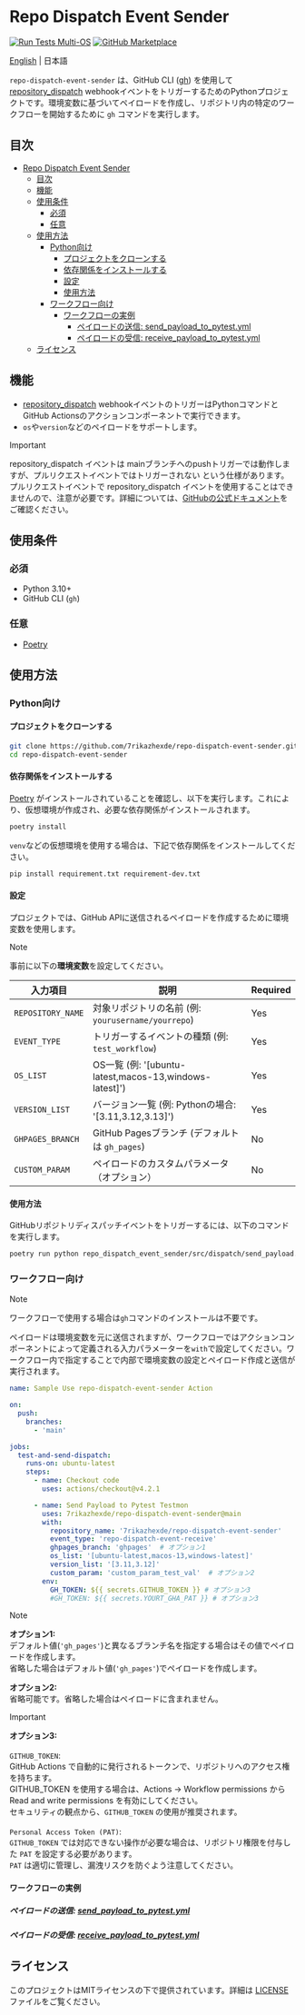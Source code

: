 # Repo Dispatch Event Sender

[![Run Tests Multi-OS](https://github.com/7rikazhexde/repo-dispatch-event-sender/actions/workflows/receive_payload_to_pytest.yml/badge.svg)](https://github.com/7rikazhexde/repo-dispatch-event-sender/actions/workflows/receive_payload_to_pytest.yml) [![GitHub Marketplace](https://img.shields.io/badge/Marketplace-Repo%20Dispatch%20Event%20Sender-green?colorA=24292e&colorB=3fb950&logo=github)](https://github.com/marketplace/actions/repo-dispatch-event-sender)

[English](README.md) | 日本語

`repo-dispatch-event-sender` は、GitHub CLI ([gh](https://docs.github.com/ja/github-cli/github-cli)) を使用して[repository_dispatch](https://docs.github.com/ja/actions/writing-workflows/choosing-when-your-workflow-runs/events-that-trigger-workflows#repository_dispatch) webhookイベントをトリガーするためのPythonプロジェクトです。環境変数に基づいてペイロードを作成し、リポジトリ内の特定のワークフローを開始するために `gh` コマンドを実行します。

## 目次

- [Repo Dispatch Event Sender](#repo-dispatch-event-sender)
  - [目次](#目次)
  - [機能](#機能)
  - [使用条件](#使用条件)
    - [必須](#必須)
    - [任意](#任意)
  - [使用方法](#使用方法)
    - [Python向け](#python向け)
      - [プロジェクトをクローンする](#プロジェクトをクローンする)
      - [依存関係をインストールする](#依存関係をインストールする)
      - [設定](#設定)
      - [使用方法](#使用方法-1)
    - [ワークフロー向け](#ワークフロー向け)
      - [ワークフローの実例](#ワークフローの実例)
        - [ペイロードの送信: send\_payload\_to\_pytest.yml](#ペイロードの送信-send_payload_to_pytestyml)
        - [ペイロードの受信: receive\_payload\_to\_pytest.yml](#ペイロードの受信-receive_payload_to_pytestyml)
  - [ライセンス](#ライセンス)

## 機能

- [repository_dispatch](https://docs.github.com/ja/actions/writing-workflows/choosing-when-your-workflow-runs/events-that-trigger-workflows#repository_dispatch) webhookイベントのトリガーはPythonコマンドとGitHub Actionsのアクションコンポーネントで実行できます。
- `os`や`version`などのペイロードをサポートします。

> [!IMPORTANT]
> repository_dispatch イベントは mainブランチへのpushトリガーでは動作しますが、プルリクエストイベントではトリガーされない という仕様があります。プルリクエストイベントで repository_dispatch イベントを使用することはできませんので、注意が必要です。詳細については、[GitHubの公式ドキュメント](https://docs.github.com/ja/actions/writing-workflows/choosing-when-your-workflow-runs/triggering-a-workflow#triggering-a-workflow-from-a-workflow)をご確認ください。

## 使用条件

### 必須

- Python 3.10+
- GitHub CLI (`gh`)

### 任意

- [Poetry](https://python-poetry.org/)

## 使用方法

### Python向け

#### プロジェクトをクローンする

```bash
git clone https://github.com/7rikazhexde/repo-dispatch-event-sender.git
cd repo-dispatch-event-sender
```

#### 依存関係をインストールする

[Poetry](https://python-poetry.org/) がインストールされていることを確認し、以下を実行します。これにより、仮想環境が作成され、必要な依存関係がインストールされます。

```bash
poetry install
```

`venv`などの仮想環境を使用する場合は、下記で依存関係をインストールしてください。

```bash
pip install requirement.txt requirement-dev.txt
```

#### 設定

プロジェクトでは、GitHub APIに送信されるペイロードを作成するために環境変数を使用します。

> [!NOTE]
> 事前に以下の**環境変数**を設定してください。

| 入力項目           | 説明                                                   |Required|
|-------------------|--------------------------------------------------------|--------|
| `REPOSITORY_NAME` | 対象リポジトリの名前 (例: `yourusername/yourrepo`)       | Yes    |
| `EVENT_TYPE`      | トリガーするイベントの種類 (例: `test_workflow`)          | Yes    |
| `OS_LIST`         | OS一覧 (例: '[ubuntu-latest,macos-13,windows-latest]')  | Yes    |
| `VERSION_LIST`    | バージョン一覧 (例: Pythonの場合: '[3.11,3.12,3.13]')    | Yes    |
| `GHPAGES_BRANCH`  | GitHub Pagesブランチ (デフォルトは `gh_pages`)           | No     |
| `CUSTOM_PARAM`    | ペイロードのカスタムパラメータ（オプション）               | No     |

#### 使用方法

GitHubリポジトリディスパッチイベントをトリガーするには、以下のコマンドを実行します。

```bash
poetry run python repo_dispatch_event_sender/src/dispatch/send_payload.py
```

### ワークフロー向け

> [!NOTE]
> ワークフローで使用する場合は`gh`コマンドのインストールは不要です。
>
> ペイロードは環境変数を元に送信されますが、ワークフローではアクションコンポーネントによって定義される入力パラメーターを`with`で設定してください。ワークフロー内で指定することで内部で環境変数の設定とペイロード作成と送信が実行されます。

```yaml
name: Sample Use repo-dispatch-event-sender Action

on:
  push:
    branches:
      - 'main'

jobs:
  test-and-send-dispatch:
    runs-on: ubuntu-latest
    steps:
      - name: Checkout code
        uses: actions/checkout@v4.2.1

      - name: Send Payload to Pytest Testmon
        uses: 7rikazhexde/repo-dispatch-event-sender@main
        with:
          repository_name: '7rikazhexde/repo-dispatch-event-sender'
          event_type: 'repo-dispatch-event-receive'
          ghpages_branch: 'ghpages'  # オプション1
          os_list: '[ubuntu-latest,macos-13,windows-latest]'
          version_list: '[3.11,3.12]'
          custom_param: 'custom_param_test_val'  # オプション2
        env:
          GH_TOKEN: ${{ secrets.GITHUB_TOKEN }} # オプション3
          #GH_TOKEN: ${{ secrets.YOURT_GHA_PAT }} # オプション3
```

> [!NOTE]
> **オプション1:**\
> デフォルト値(`'gh_pages'`)と異なるブランチ名を指定する場合はその値でペイロードを作成します。\
> 省略した場合はデフォルト値(`'gh_pages'`)でペイロードを作成します。  
>
> **オプション2:**\
> 省略可能です。省略した場合はペイロードに含まれません。

> [!IMPORTANT]
> **オプション3:**\
>\
> `GITHUB_TOKEN`:\
> GitHub Actions で自動的に発行されるトークンで、リポジトリへのアクセス権を持ちます。\
> GITHUB_TOKEN を使用する場合は、Actions -> Workflow permissions から Read and write permissions を有効にしてください。\
> セキュリティの観点から、`GITHUB_TOKEN` の使用が推奨されます。\
>\
> `Personal Access Token (PAT)`:\
> `GITHUB_TOKEN` では対応できない操作が必要な場合は、リポジトリ権限を付与した `PAT` を設定する必要があります。\
> `PAT` は適切に管理し、漏洩リスクを防ぐよう注意してください。

#### ワークフローの実例

##### ペイロードの送信: [send_payload_to_pytest.yml](https://github.com/7rikazhexde/repo-dispatch-event-sender/blob/main/.github/workflows/send_payload_to_pytest.yml)

##### ペイロードの受信: [receive_payload_to_pytest.yml](https://github.com/7rikazhexde/repo-dispatch-event-sender/blob/main/.github/workflows/receive_payload_to_pytest.yml)

## ライセンス

このプロジェクトはMITライセンスの下で提供されています。詳細は [LICENSE](LICENSE) ファイルをご覧ください。
